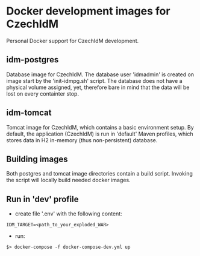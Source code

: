 Docker development images for CzechIdM
======================================

Personal Docker support for CzechIdM development.


## idm-postgres
Database image for CzechIdM. The database user 'idmadmin' is created on image start
by the 'init-idmpg.sh' script.
The database does not have a physical volume assigned, yet, therefore bare in mind
that the data will be lost on every containter stop.

## idm-tomcat
Tomcat image for CzechIdM, which contains a basic environment setup.
By default, the application (CzechIdM) is run in 'default' Maven profiles, which
stores data in H2 in-memory (thus non-persistent) database.


## Building images
Both postgres and tomcat image directories contain a build script.
Invoking the script will locally build needed docker images.

## Run in 'dev' profile
* create file '.env' with the following content:
```
IDM_TARGET=<path_to_your_exploded_WAR>
```

* run:
```
$> docker-compose -f docker-compose-dev.yml up
```
